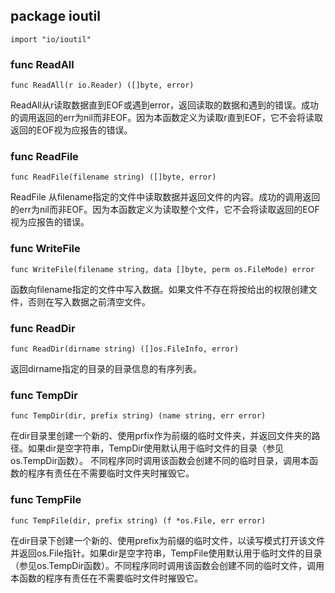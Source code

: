 ## package ioutil

`import "io/ioutil"`

### func ReadAll

```
func ReadAll(r io.Reader) ([]byte, error)
```

ReadAll从r读取数据直到EOF或遇到error，返回读取的数据和遇到的错误。成功的调用返回的err为nil而非EOF。因为本函数定义为读取r直到EOF，它不会将读取返回的EOF视为应报告的错误。

### func ReadFile

```
func ReadFile(filename string) ([]byte, error)
```

ReadFile 从filename指定的文件中读取数据并返回文件的内容。成功的调用返回的err为nil而非EOF。因为本函数定义为读取整个文件，它不会将读取返回的EOF视为应报告的错误。

### func WriteFile

```
func WriteFile(filename string, data []byte, perm os.FileMode) error
```

函数向filename指定的文件中写入数据。如果文件不存在将按给出的权限创建文件，否则在写入数据之前清空文件。

### func ReadDir

```
func ReadDir(dirname string) ([]os.FileInfo, error)
```

返回dirname指定的目录的目录信息的有序列表。

### func TempDir

```
func TempDir(dir, prefix string) (name string, err error)
```

在dir目录里创建一个新的、使用prfix作为前缀的临时文件夹，并返回文件夹的路径。如果dir是空字符串，TempDir使用默认用于临时文件的目录（参见os.TempDir函数）。 不同程序同时调用该函数会创建不同的临时目录，调用本函数的程序有责任在不需要临时文件夹时摧毁它。

### func TempFile

```
func TempFile(dir, prefix string) (f *os.File, err error)
```

在dir目录下创建一个新的、使用prefix为前缀的临时文件，以读写模式打开该文件并返回os.File指针。如果dir是空字符串，TempFile使用默认用于临时文件的目录（参见os.TempDir函数）。不同程序同时调用该函数会创建不同的临时文件，调用本函数的程序有责任在不需要临时文件时摧毁它。
